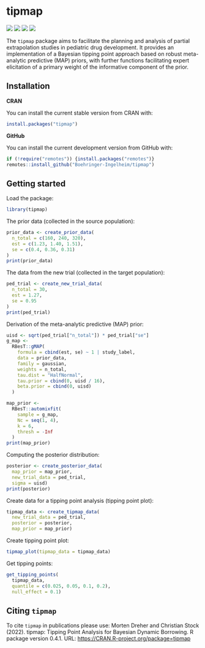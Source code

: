 
<!-- README.md is generated from README.Rmd. Please edit that file -->

# tipmap

<!-- badges: start -->

[![](https://img.shields.io/badge/lifecycle-stable-brightgreen.svg)](https://lifecycle.r-lib.org/articles/stages.html#stable)
[![](https://www.r-pkg.org/badges/version/tipmap)](https://cran.r-project.org/package=tipmap)
[![](http://cranlogs.r-pkg.org/badges/last-month/tipmap)](https://cran.r-project.org/package=tipmap)
[![](http://cranlogs.r-pkg.org/badges/grand-total/tipmap)](https://cran.r-project.org/package=tipmap)
<!-- badges: end -->

The `tipmap` package aims to facilitate the planning and analysis of
partial extrapolation studies in pediatric drug development. It provides
an implementation of a Bayesian tipping point approach based on robust
meta-analytic predictive (MAP) priors, with further functions
facilitating expert elicitation of a primary weight of the informative
component of the prior.

## Installation

**CRAN**

You can install the current stable version from CRAN with:

``` r
install.packages("tipmap")
```

**GitHub**

You can install the current development version from GitHub with:

``` r
if (!require("remotes")) {install.packages("remotes")}
remotes::install_github("Boehringer-Ingelheim/tipmap")
```

## Getting started

Load the package:

``` r
library(tipmap)
```

The prior data (collected in the source population):

``` r
prior_data <- create_prior_data(
  n_total = c(160, 240, 320),
  est = c(1.23, 1.40, 1.51),
  se = c(0.4, 0.36, 0.31)
)
print(prior_data)
```

The data from the new trial (collected in the target population):

``` r
ped_trial <- create_new_trial_data(
  n_total = 30, 
  est = 1.27, 
  se = 0.95
)
print(ped_trial)
```

Derivation of the meta-analytic predictive (MAP) prior:

``` r
uisd <- sqrt(ped_trial["n_total"]) * ped_trial["se"]
g_map <-
  RBesT::gMAP(
    formula = cbind(est, se) ~ 1 | study_label,
    data = prior_data,
    family = gaussian,
    weights = n_total,
    tau.dist = "HalfNormal",
    tau.prior = cbind(0, uisd / 16),
    beta.prior = cbind(0, uisd)
  )
```

``` r
map_prior <-
  RBesT::automixfit(
    sample = g_map,
    Nc = seq(1, 4),
    k = 6,
    thresh = -Inf
  )
print(map_prior)
```

Computing the posterior distribution:

``` r
posterior <- create_posterior_data(
  map_prior = map_prior,
  new_trial_data = ped_trial,
  sigma = uisd)
print(posterior)
```

Create data for a tipping point analysis (tipping point plot):

``` r
tipmap_data <- create_tipmap_data(
  new_trial_data = ped_trial,
  posterior = posterior,
  map_prior = map_prior)
```

Create tipping point plot:

``` r
tipmap_plot(tipmap_data = tipmap_data)
```

Get tipping points:

``` r
get_tipping_points(
  tipmap_data, 
  quantile = c(0.025, 0.05, 0.1, 0.2), 
  null_effect = 0.1)
```

## Citing `tipmap`

To cite `tipmap` in publications please use: Morten Dreher and Christian
Stock (2022). tipmap: Tipping Point Analysis for Bayesian Dynamic
Borrowing. R package version 0.4.1. URL:
<https://CRAN.R-project.org/package=tipmap>
